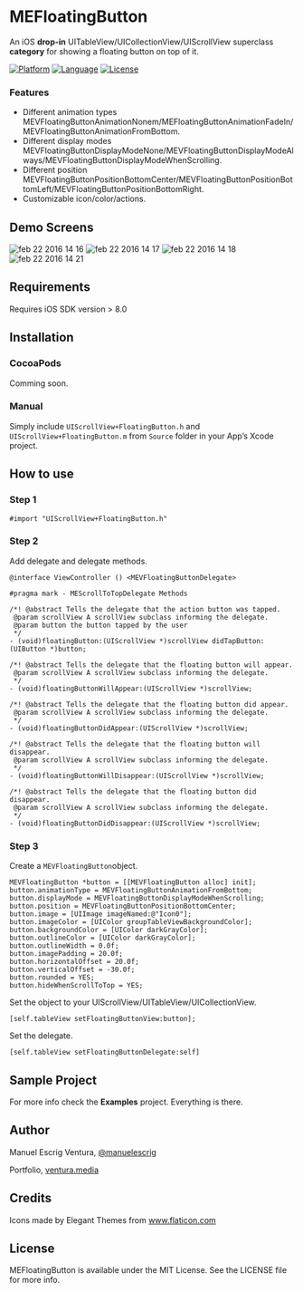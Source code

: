 # MEFloatingButton
An iOS **drop-in** UITableView/UICollectionView/UIScrollView superclass **category** for showing a floating button on top of it.

[![Platform](http://img.shields.io/badge/platform-ios-blue.svg?style=flat
)](https://developer.apple.com/iphone/index.action)
[![Language](http://img.shields.io/badge/language-objective--c-blue.svg?style=flat
)](https://developer.apple.com/library/mac/documentation/Cocoa/Conceptual/ProgrammingWithObjectiveC/Introduction/Introduction.html)
[![License](http://img.shields.io/badge/license-MIT-lightgrey.svg?style=flat
)](http://mit-license.org)

### Features
* Different animation types MEVFloatingButtonAnimationNonem/MEFloatingButtonAnimationFadeIn/MEVFloatingButtonAnimationFromBottom.
* Different display modes MEVFloatingButtonDisplayModeNone/MEVFloatingButtonDisplayModeAlways/MEVFloatingButtonDisplayModeWhenScrolling.
* Different position MEVFloatingButtonPositionBottomCenter/MEVFloatingButtonPositionBottomLeft/MEVFloatingButtonPositionBottomRight.
* Customizable icon/color/actions.


## Demo Screens
![feb 22 2016 14 16](https://cloud.githubusercontent.com/assets/1849990/13219261/29aef4a8-d96f-11e5-8632-85b31c3c1c1f.gif)
![feb 22 2016 14 17](https://cloud.githubusercontent.com/assets/1849990/13219263/29d8c3b4-d96f-11e5-9d12-502363e77759.gif)
![feb 22 2016 14 18](https://cloud.githubusercontent.com/assets/1849990/13219262/29d78f94-d96f-11e5-8d01-0805ef799160.gif)
![feb 22 2016 14 21](https://cloud.githubusercontent.com/assets/1849990/13219329/9efde354-d96f-11e5-88a5-4175729e471e.gif)


## Requirements

Requires iOS SDK version > 8.0


## Installation
### CocoaPods
Comming soon.

### Manual 

Simply include `UIScrollView+FloatingButton.h` and `UIScrollView+FloatingButton.m` from `Source` folder in your App’s Xcode project. 


## How to use
### Step 1

```
#import "UIScrollView+FloatingButton.h"
```

### Step 2

Add delegate and delegate methods.
```
@interface ViewController () <MEVFloatingButtonDelegate>
```

```
#pragma mark - MEScrollToTopDelegate Methods

/*! @abstract Tells the delegate that the action button was tapped.
 @param scrollView A scrollView subclass informing the delegate.
 @param button the button tapped by the user
 */
- (void)floatingButton:(UIScrollView *)scrollView didTapButton:(UIButton *)button;

/*! @abstract Tells the delegate that the floating button will appear.
 @param scrollView A scrollView subclass informing the delegate.
 */
- (void)floatingButtonWillAppear:(UIScrollView *)scrollView;

/*! @abstract Tells the delegate that the floating button did appear.
 @param scrollView A scrollView subclass informing the delegate.
 */
- (void)floatingButtonDidAppear:(UIScrollView *)scrollView;

/*! @abstract Tells the delegate that the floating button will disappear.
 @param scrollView A scrollView subclass informing the delegate.
 */
- (void)floatingButtonWillDisappear:(UIScrollView *)scrollView;

/*! @abstract Tells the delegate that the floating button did disappear.
 @param scrollView A scrollView subclass informing the delegate.
 */
- (void)floatingButtonDidDisappear:(UIScrollView *)scrollView;
```

### Step 3

Create a `MEVFloatingButton`object.
```
MEVFloatingButton *button = [[MEVFloatingButton alloc] init];
button.animationType = MEVFloatingButtonAnimationFromBottom;
button.displayMode = MEVFloatingButtonDisplayModeWhenScrolling;
button.position = MEVFloatingButtonPositionBottomCenter;
button.image = [UIImage imageNamed:@"Icon0"];
button.imageColor = [UIColor groupTableViewBackgroundColor];
button.backgroundColor = [UIColor darkGrayColor];
button.outlineColor = [UIColor darkGrayColor];
button.outlineWidth = 0.0f;
button.imagePadding = 20.0f;
button.horizontalOffset = 20.0f;
button.verticalOffset = -30.0f;
button.rounded = YES;
button.hideWhenScrollToTop = YES;
```
Set the object to your UIScrollView/UITableView/UICollectionView.
```
[self.tableView setFloatingButtonView:button];
```
Set the delegate.
```
[self.tableView setFloatingButtonDelegate:self]
```


## Sample Project

For more info check the **Examples** project. Everything is there.

## Author

Manuel Escrig Ventura, [@manuelescrig](https://twitter.com/manuelescrig)

Portfolio,  [ventura.media](https//ventura.media)

## Credits
Icons made by Elegant Themes from www.flaticon.com 


## License

MEFloatingButton is available under the MIT License. See the LICENSE file for more info.

